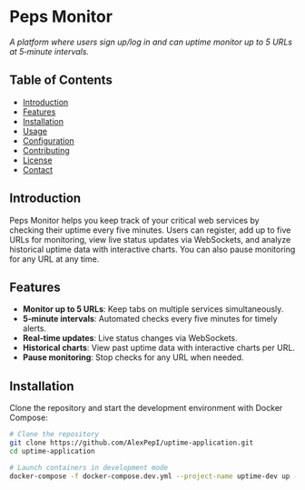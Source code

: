 # Peps Monitor

*A platform where users sign up/log in and can uptime monitor up to 5 URLs at 5‑minute intervals.*

## Table of Contents

- [Introduction](#introduction)
- [Features](#features)
- [Installation](#installation)
- [Usage](#usage)
- [Configuration](#configuration)
- [Contributing](#contributing)
- [License](#license)
- [Contact](#contact)

## Introduction

Peps Monitor helps you keep track of your critical web services by checking their uptime every five minutes. Users can register, add up to five URLs for monitoring, view live status updates via WebSockets, and analyze historical uptime data with interactive charts. You can also pause monitoring for any URL at any time.

## Features

- **Monitor up to 5 URLs**: Keep tabs on multiple services simultaneously.  
- **5‑minute intervals**: Automated checks every five minutes for timely alerts.  
- **Real‑time updates**: Live status changes via WebSockets.  
- **Historical charts**: View past uptime data with interactive charts per URL.  
- **Pause monitoring**: Stop checks for any URL when needed.  

## Installation

Clone the repository and start the development environment with Docker Compose:

```bash
# Clone the repository
git clone https://github.com/AlexPepI/uptime-application.git
cd uptime-application

# Launch containers in development mode
docker-compose -f docker-compose.dev.yml --project-name uptime-dev up --build
